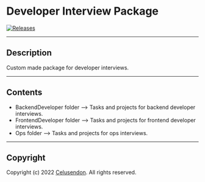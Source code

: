 # Developer Interview Package
[![Releases](https://img.shields.io/github/v/release/celusendon/devInterview)](https://github.com/celusendon/devInterview/releases)

---
## Description
Custom made package for developer interviews.

---
## Contents
- BackendDeveloper folder --> Tasks and projects for backend developer interviews.
- FrontendDeveloper folder --> Tasks and projects for frontend developer interviews.
- Ops folder --> Tasks and projects for ops interviews.

---
## Copyright
Copyright (c) 2022 [Celusendon](https://github.com/celusendon).
All rights reserved.

